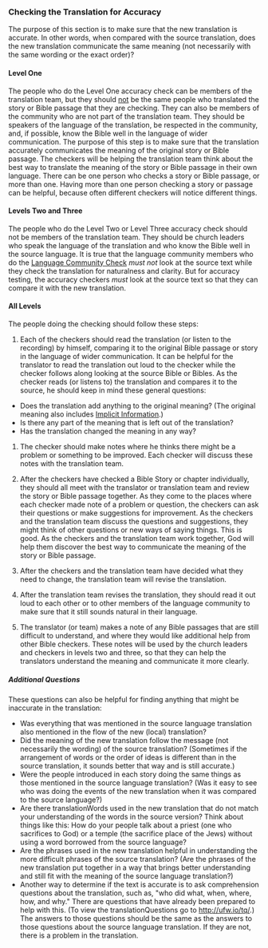 
### Checking the Translation for Accuracy

The purpose of this section is to make sure that the new translation is accurate. In other words, when compared with the source translation, does the new translation communicate the same meaning (not necessarily with the same wording or the exact order)?

#### Level One

The people who do the Level One accuracy check can be members of the translation team, but they should <u>not</u> be the same people who translated the story or Bible passage that they are checking. They can also be members of the community who are not part of the translation team. They should be speakers of the language of the translation, be respected in the community, and, if possible, know the Bible well in the language of wider communication. The purpose of this step is to make sure that the translation accurately communicates the meaning of the original story or Bible passage. The checkers will be helping the translation team think about the best way to translate the meaning of the story or Bible passage in their own language. There can be one person who checks a story or Bible passage, or more than one. Having more than one person checking a story or passage can be helpful, because often different checkers will notice different things.

#### Levels Two and Three

The people who do the Level Two or Level Three accuracy check should not be members of the translation team. They should be church leaders who speak the language of the translation and who know the Bible well in the source language. It is true that the language community members who do the [Language Community Check](../language-community-check/01.md) *must not* look at the source text while they check the translation for naturalness and clarity. But for accuracy testing, the accuracy checkers *must* look at the source text so that they can compare it with the new translation.

#### All Levels

The people doing the checking should follow these steps:

1. Each of the checkers should read the translation (or listen to the recording) by himself, comparing it to the original Bible passage or story in the language of wider communication. It can be helpful for the translator to read the translation out loud to the checker while the checker follows along looking at the source Bible or Bibles. As the checker reads (or listens to) the translation and compares it to the source, he should keep in mind these general questions:

  * Does the translation add anything to the original meaning? (The original meaning also includes [Implicit Information](../../translate/figs-explicit/01.md).)
  * Is there any part of the meaning that is left out of the translation?
  * Has the translation changed the meaning in any way?

1. The checker should make notes where he thinks there might be a problem or something to be improved. Each checker will discuss these notes with the translation team.

1. After the checkers have checked a Bible Story or chapter individually, they should all meet with the translator or translation team and review the story or Bible passage together. As they come to the places where each checker made note of a problem or question, the checkers can ask their questions or make suggestions for improvement. As the checkers and the translation team discuss the questions and suggestions, they might think of other questions or new ways of saying things. This is good. As the checkers and the translation team work together, God will help them discover the best way to communicate the meaning of the story or Bible passage.

1. After the checkers and the translation team have decided what they need to change, the translation team will revise the translation.

1. After the translation team revises the translation, they should read it out loud to each other or to other members of the language community to make sure that it still sounds natural in their language.

1. The translator (or team) makes a note of any Bible passages that are still difficult to understand, and where they would like additional help from other Bible checkers. These notes will be used by the church leaders and checkers in levels two and three, so that they can help the translators understand the meaning and communicate it more clearly.

##### Additional Questions

These questions can also be helpful for finding anything that might be inaccurate in the translation:

* Was everything that was mentioned in the source language translation also mentioned in the flow of the new (local) translation?
* Did the meaning of the new translation follow the message (not necessarily the wording) of the source translation? (Sometimes if the arrangement of words or the order of ideas is different than in the source translation, it sounds better that way and is still accurate.)
* Were the people introduced in each story doing the same things as those mentioned in the source language translation? (Was it easy to see who was doing the events of the new translation when it was compared to the source language?)
* Are there translationWords used in the new translation that do not match your understanding of the words in the source version? Think about things like this: How do your people talk about a priest (one who sacrifices to God) or a temple (the sacrifice place of the Jews) without using a word borrowed from the source language?
* Are the phrases used in the new translation helpful in understanding the more difficult phrases of the source translation? (Are the phrases of the new translation put together in a way that brings better understanding and still fit with the meaning of the source language translation?)
* Another way to determine if the text is accurate is to ask comprehension questions about the translation, such as, "who did what, when, where, how, and why." There are questions that have already been prepared to help with this. (To view the translationQuestions go to http://ufw.io/tq/.) The answers to those questions should be the same as the answers to those questions about the source language translation. If they are not, there is a problem in the translation.

